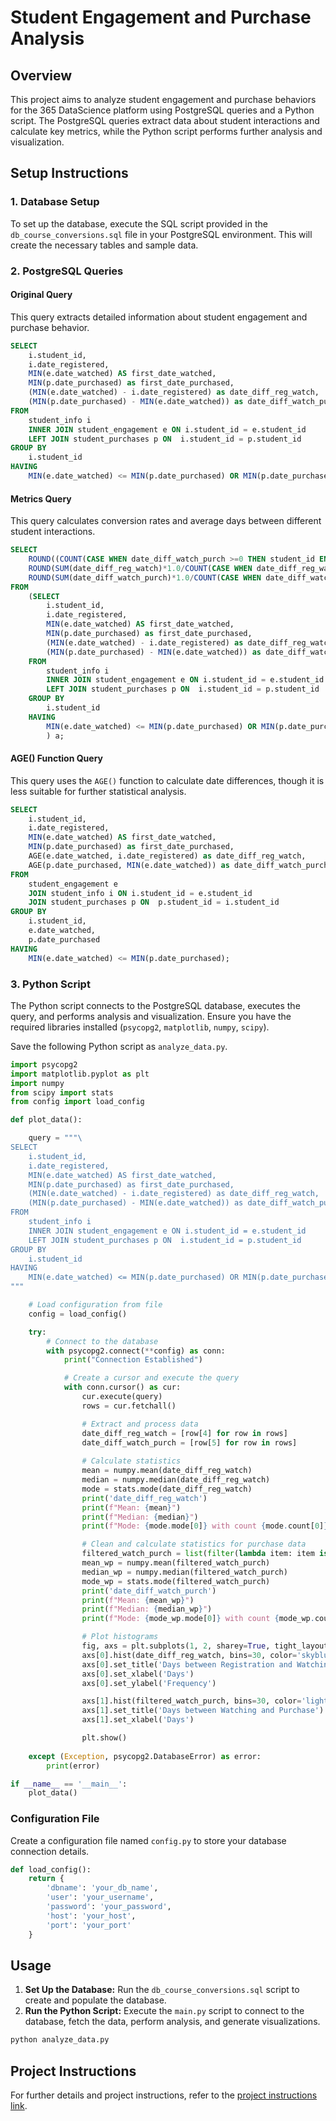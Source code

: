 # Student Engagement and Purchase Analysis

## Overview

This project aims to analyze student engagement and purchase behaviors for the 365 DataScience platform using PostgreSQL queries and a Python script. The PostgreSQL queries extract data about student interactions and calculate key metrics, while the Python script performs further analysis and visualization.

## Setup Instructions

### 1. Database Setup

To set up the database, execute the SQL script provided in the `db_course_conversions.sql` file in your PostgreSQL environment. This will create the necessary tables and sample data.

### 2. PostgreSQL Queries

#### Original Query

This query extracts detailed information about student engagement and purchase behavior.

```sql
SELECT 
    i.student_id,
    i.date_registered,
    MIN(e.date_watched) AS first_date_watched,
    MIN(p.date_purchased) as first_date_purchased,
    (MIN(e.date_watched) - i.date_registered) as date_diff_reg_watch,
    (MIN(p.date_purchased) - MIN(e.date_watched)) as date_diff_watch_purch
FROM 
    student_info i
    INNER JOIN student_engagement e ON i.student_id = e.student_id
    LEFT JOIN student_purchases p ON  i.student_id = p.student_id
GROUP BY
    i.student_id
HAVING
    MIN(e.date_watched) <= MIN(p.date_purchased) OR MIN(p.date_purchased) IS NULL;
```

#### Metrics Query

This query calculates conversion rates and average days between different student interactions.

```sql
SELECT 
    ROUND((COUNT(CASE WHEN date_diff_watch_purch >=0 THEN student_id END)*1.0/COUNT(*))*100,2) AS conversion_rate,
    ROUND(SUM(date_diff_reg_watch)*1.0/COUNT(CASE WHEN date_diff_reg_watch >=0 THEN student_id END), 2) AS av_reg_watch_days,
    ROUND(SUM(date_diff_watch_purch)*1.0/COUNT(CASE WHEN date_diff_watch_purch >=0 THEN student_id END), 2) AS av_watch_purch_days
FROM
    (SELECT 
        i.student_id,
        i.date_registered,
        MIN(e.date_watched) AS first_date_watched,
        MIN(p.date_purchased) as first_date_purchased,
        (MIN(e.date_watched) - i.date_registered) as date_diff_reg_watch,
        (MIN(p.date_purchased) - MIN(e.date_watched)) as date_diff_watch_purch
    FROM 
        student_info i
        INNER JOIN student_engagement e ON i.student_id = e.student_id
        LEFT JOIN student_purchases p ON  i.student_id = p.student_id
    GROUP BY
        i.student_id
    HAVING
        MIN(e.date_watched) <= MIN(p.date_purchased) OR MIN(p.date_purchased) IS NULL
        ) a;
```

#### AGE() Function Query

This query uses the `AGE()` function to calculate date differences, though it is less suitable for further statistical analysis.

```sql
SELECT 
    i.student_id,
    i.date_registered,
    MIN(e.date_watched) AS first_date_watched,
    MIN(p.date_purchased) as first_date_purchased,
    AGE(e.date_watched, i.date_registered) as date_diff_reg_watch,
    AGE(p.date_purchased, MIN(e.date_watched)) as date_diff_watch_purch
FROM 
    student_engagement e 
    JOIN student_info i ON i.student_id = e.student_id
    JOIN student_purchases p ON  p.student_id = i.student_id
GROUP BY
    i.student_id,
    e.date_watched,
    p.date_purchased
HAVING
    MIN(e.date_watched) <= MIN(p.date_purchased);
```

### 3. Python Script

The Python script connects to the PostgreSQL database, executes the query, and performs analysis and visualization. Ensure you have the required libraries installed (`psycopg2`, `matplotlib`, `numpy`, `scipy`).

Save the following Python script as `analyze_data.py`.

```python
import psycopg2
import matplotlib.pyplot as plt
import numpy
from scipy import stats
from config import load_config

def plot_data():

    query = """\
SELECT 
    i.student_id,
    i.date_registered,
    MIN(e.date_watched) AS first_date_watched,
    MIN(p.date_purchased) as first_date_purchased,
    (MIN(e.date_watched) - i.date_registered) as date_diff_reg_watch,
    (MIN(p.date_purchased) - MIN(e.date_watched)) as date_diff_watch_purch
FROM 
    student_info i
    INNER JOIN student_engagement e ON i.student_id = e.student_id
    LEFT JOIN student_purchases p ON  i.student_id = p.student_id
GROUP BY
    i.student_id
HAVING
    MIN(e.date_watched) <= MIN(p.date_purchased) OR MIN(p.date_purchased) IS NULL;
"""

    # Load configuration from file
    config = load_config()

    try: 
        # Connect to the database
        with psycopg2.connect(**config) as conn:
            print("Connection Established")

            # Create a cursor and execute the query
            with conn.cursor() as cur:
                cur.execute(query)
                rows = cur.fetchall()

                # Extract and process data
                date_diff_reg_watch = [row[4] for row in rows]
                date_diff_watch_purch = [row[5] for row in rows]
                
                # Calculate statistics
                mean = numpy.mean(date_diff_reg_watch)
                median = numpy.median(date_diff_reg_watch)
                mode = stats.mode(date_diff_reg_watch)
                print('date_diff_reg_watch')
                print(f"Mean: {mean}")
                print(f"Median: {median}")
                print(f"Mode: {mode.mode[0]} with count {mode.count[0]}")

                # Clean and calculate statistics for purchase data
                filtered_watch_purch = list(filter(lambda item: item is not None, date_diff_watch_purch))
                mean_wp = numpy.mean(filtered_watch_purch)
                median_wp = numpy.median(filtered_watch_purch)
                mode_wp = stats.mode(filtered_watch_purch)
                print('date_diff_watch_purch')
                print(f"Mean: {mean_wp}")
                print(f"Median: {median_wp}")
                print(f"Mode: {mode_wp.mode[0]} with count {mode_wp.count[0]}")

                # Plot histograms
                fig, axs = plt.subplots(1, 2, sharey=True, tight_layout=True)
                axs[0].hist(date_diff_reg_watch, bins=30, color='skyblue', edgecolor='black')
                axs[0].set_title('Days between Registration and Watching')
                axs[0].set_xlabel('Days')
                axs[0].set_ylabel('Frequency')

                axs[1].hist(filtered_watch_purch, bins=30, color='lightgreen', edgecolor='black')
                axs[1].set_title('Days between Watching and Purchase')
                axs[1].set_xlabel('Days')

                plt.show()
    
    except (Exception, psycopg2.DatabaseError) as error:
        print(error)

if __name__ == '__main__':
    plot_data()
```

### Configuration File

Create a configuration file named `config.py` to store your database connection details.

```python
def load_config():
    return {
        'dbname': 'your_db_name',
        'user': 'your_username',
        'password': 'your_password',
        'host': 'your_host',
        'port': 'your_port'
    }
```

## Usage

1. **Set Up the Database:** Run the `db_course_conversions.sql` script to create and populate the database.
2. **Run the Python Script:** Execute the `main.py` script to connect to the database, fetch the data, perform analysis, and generate visualizations.

```bash
python analyze_data.py
```

## Project Instructions

For further details and project instructions, refer to the [project instructions link](https://365datascience.com/projects/calculating-free-to-paid-conversion-rate-with-sql/?utm_medium=affiliate&utm_campaign=11148&utm_source=Bing%20Rebates%20by%20Microsoft&irgwc=1).
